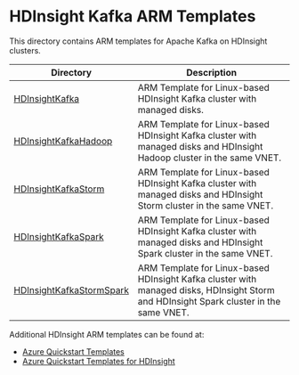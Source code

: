# HDInsight Kafka ARM Templates

This directory contains ARM templates for Apache Kafka on HDInsight clusters.

|Directory|Description|
----------|------------
|[HDInsightKafka](HDInsightKafka)|ARM Template for Linux-based HDInsight Kafka cluster with managed disks.|
|[HDInsightKafkaHadoop](HDInsightKafkaHadoop)|ARM Template for Linux-based HDInsight Kafka cluster with managed disks and HDInsight Hadoop cluster in the same VNET.|
|[HDInsightKafkaStorm](HDInsightKafkaStorm)|ARM Template for Linux-based HDInsight Kafka cluster with managed disks and HDInsight Storm cluster in the same VNET.|
|[HDInsightKafkaSpark](HDInsightKafkaSpark)|ARM Template for Linux-based HDInsight Kafka cluster with managed disks and HDInsight Spark cluster in the same VNET.|
|[HDInsightKafkaStormSpark](HDInsightKafkaStormSpark)|ARM Template for Linux-based HDInsight Kafka cluster with managed disks, HDInsight Storm and HDInsight Spark cluster in the same VNET.|

Additional HDInsight ARM templates can be found at:
* [Azure Quickstart Templates](https://github.com/Azure/azure-quickstart-templates)
* [Azure Quickstart Templates for HDInsight](https://azure.microsoft.com/en-us/resources/templates/?term=hdinsight)
